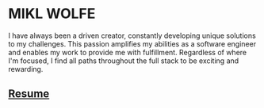 # MIKL WOLFE

I have always been a driven creator, constantly developing unique solutions to my challenges. This passion amplifies my abilities as a software engineer and enables my work to provide me with fulfillment. Regardless of where I'm focused, I find all paths throughout the full stack to be exciting and rewarding.

## [Resume](https://gist.github.com/chiefmikey/212c7af9b2a24cb0314aee4d42e7defa)



